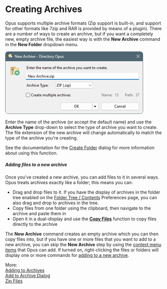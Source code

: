 # Creating Archives

Opus supports multiple archive formats (Zip support is built-in, and support for other formats like 7zip and RAR is provided by means of a plugin). There are a number of ways to create an archive, but if you want a completely new, empty archive file, the easiest way is with the **New Archive** command in the **New Folder** dropdown menu.

![](/Manual/images/media/13/new_archive.png) 

Enter the name of the archive (or accept the default name) and use the **Archive Type** drop-down to select the type of archive you want to create. The file extension of the new archive will change automatically to match the type of the archive you're creating.

See the documentation for the [Create Folder](creating_folders.md) dialog for more information about using this function.

##### Adding files to a new archive

Once you've created a new archive, you can add files to it in several ways. Opus treats archives exactly like a folder; this means you can:

- Drag and drop files to it. If you have the display of archives in the folder tree enabled on the [Folder Tree / Contents](/Manual/preferences/preferences_categories/folder_tree/contents.md) Preferences page, you can also drag and drop to archives in the tree.
- Copy files from one folder using the clipboard, then navigate to the archive and paste them in
- Open it in a dual-display and use the **[Copy Files](copying_moving_and_deleting_files/RAEDME.md)** function to copy files directly to the archive

The **New Archive** command creates an empty archive which you can then copy files into, but if you have one or more files that you want to add to a new archive, you can skip the **New Archive** step by using the [context menu items](/Manual/preferences/preferences_categories/zip_and_other_archives/archive_context_menu.md) that Opus can add. If turned on, right-clicking the files or folders will display one or more commands for [adding to a new archive](/Manual/file_operations/creating_archives/adding_to_archives.md).

More:  
[Adding to Archives](/Manual/file_operations/creating_archives/adding_to_archives.md)  
[Add to Archive Dialog](/Manual/file_operations/creating_archives/add_to_archive_dialog/RAEDME.md)  
[Zip Files](/Manual/file_operations/creating_archives/zip_files/RAEDME.md)  
